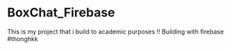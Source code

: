 # BoxChat_Firebase
This is my project that i build to academic purposes !!
Building with firebase
#thonghkk
